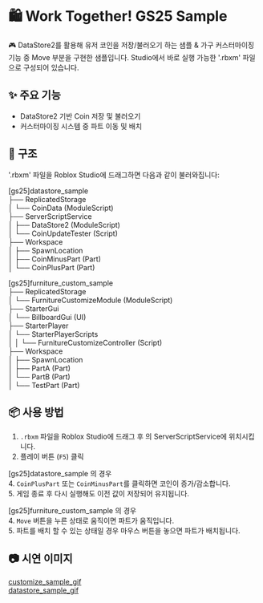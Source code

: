 # 🛍️ Work Together! GS25 Sample

🎮 DataStore2를 활용해 유저 코인을 저장/불러오기 하는 샘플 & 가구 커스터마이징 기능 중 Move 부분을 구현한 샘플입니다.
Studio에서 바로 실행 가능한 '.rbxm' 파일으로 구성되어 있습니다.

## ✨ 주요 기능
- DataStore2 기반 Coin 저장 및 불러오기
- 커스터마이징 시스템 중 파트 이동 및 배치

## 📁 구조
'.rbxm' 파일을 Roblox Studio에 드래그하면 다음과 같이 불러와집니다:  

[gs25]datastore_sample  
├── ReplicatedStorage  
│ └── CoinData (ModuleScript)  
├── ServerScriptService  
│ ├── DataStore2 (ModuleScript)  
│ └── CoinUpdateTester (Script)  
├── Workspace  
│ ├── SpawnLocation  
│ ├── CoinMinusPart (Part)  
│ └── CoinPlusPart (Part)  

[gs25]furniture_custom_sample  
├── ReplicatedStorage  
│ └── FurnitureCustomizeModule (ModuleScript)  
├── StarterGui  
│ └── BillboardGui (UI)  
├── StarterPlayer  
│ └── StarterPlayerScripts  
│ │ └── FurnitureCustomizeController (Script)  
├── Workspace  
│ ├── SpawnLocation  
│ ├── PartA (Part)  
│ └── PartB (Part)  
│ └── TestPart (Part)  

## 📦 사용 방법
1. `.rbxm` 파일을 Roblox Studio에 드래그 후 의 ServerScriptService에 위치시킵니다.
2. 플레이 버튼 (`F5`) 클릭

[gs25]datastore_sample 의 경우  
4. `CoinPlusPart` 또는 `CoinMinusPart`를 클릭하면 코인이 증가/감소합니다.  
5. 게임 종료 후 다시 실행해도 이전 값이 저장되어 유지됩니다.  

[gs25]furniture_custom_sample 의 경우  
4. `Move` 버튼을 누른 상태로 움직이면 파트가 움직입니다.  
5. 파트를 배치 할 수 있는 상태일 경우 마우스 버튼을 놓으면 파트가 배치됩니다.  

## 📷 시연 이미지
[customize_sample_gif](https://github.com/user-attachments/assets/b49534bf-10d4-471b-b518-70ff7ea8efde)  
[datastore_sample_gif](https://github.com/user-attachments/assets/8220e361-4b2c-4782-9226-7f70f9e0f006)
